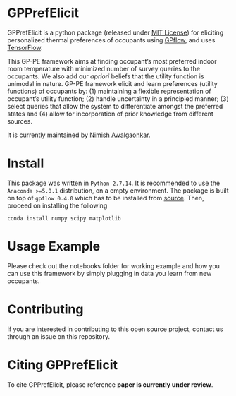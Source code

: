 # GPPrefElicit

GPPrefElicit is a python package (released under [MIT License](https://github.com/nawalgao/GPPrefElicit/blob/master/LICENSE)) for eliciting personalized thermal preferences of occupants 
using [GPflow](https://github.com/GPflow/GPflow), and uses [TensorFlow](http://www.tensorflow.org).

This GP-PE framework aims at finding occupant’s most preferred indoor room temperature with minimized number of survey queries to the occupants. We also add our *apriori* beliefs that the utility function is unimodal in nature. GP-PE framework elicit and learn preferences (utility functions) of occupants by: (1) maintaining a flexible representation of occupant’s utility function; (2) handle uncertainty in a principled manner; (3) select queries that allow the system to differentiate amongst the preferred states and (4) allow for incorporation of prior knowledge from different sources.

It is currently maintained by [Nimish Awalgaonkar](https://www.predictivesciencelab.org/people.html).

# Install
This package was written in `Python 2.7.14`. It is recommended to use the `Anaconda >=5.0.1` distribution, on a empty environment. The package is built on top of `gpflow 0.4.0` which has to be installed from [source]( https://github.com/GPflow/GPflow/releases/tag/0.4.0).
Then, proceed on installing the following
```
conda install numpy scipy matplotlib 
```

# Usage Example
Please check out the notebooks folder for working example and how you can use this framework by simply plugging in data you learn from new occupants.

# Contributing
If you are interested in contributing to this open source project, contact us through an issue on this repository.

# Citing GPPrefElicit

To cite GPPrefElicit, please reference **paper is currently under review**.



